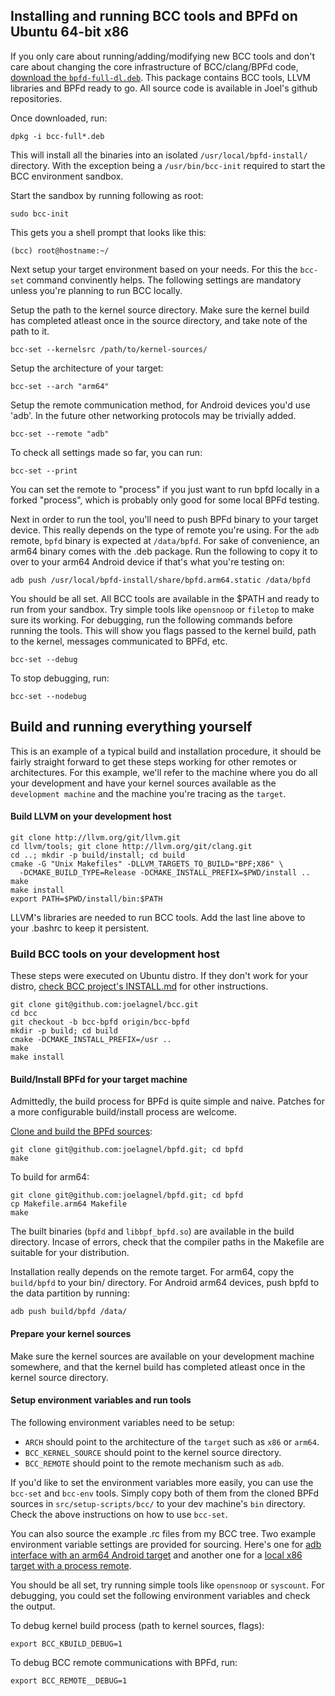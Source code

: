 ## Installing and running BCC tools and BPFd on Ubuntu 64-bit x86

If you only care about running/adding/modifying new BCC tools and don't care about changing the core infrastructure of
BCC/clang/BPFd code, [download the `bpfd-full-dl.deb`](http://bit.do/bpfd-full-dl). This package contains BCC tools, LLVM
libraries and BPFd ready to go. All source code is available in Joel's github repositories.

Once downloaded, run:
```
dpkg -i bcc-full*.deb
```
This will install all the binaries into an isolated `/usr/local/bpfd-install/` directory. With the exception being a
`/usr/bin/bcc-init` required to start the BCC environment sandbox.

Start the sandbox by running following as root:
```
sudo bcc-init
```
This gets you a shell prompt that looks like this:
```
(bcc) root@hostname:~/
```
Next setup your target environment based on your needs. For this the `bcc-set` command convinently helps.
The following settings are mandatory unless you're planning to run BCC locally.

Setup the path to the kernel source directory. Make sure the kernel build has completed atleast once in the source
directory, and take note of the path to it.
```
bcc-set --kernelsrc /path/to/kernel-sources/
```

Setup the architecture of your target:
```
bcc-set --arch "arm64"
```
Setup the remote communication method, for Android devices you'd use 'adb'. In the future other networking protocols may
be trivially added.
```
bcc-set --remote "adb"
```
To check all settings made so far, you can run:
```
bcc-set --print
```
You can set the remote to "process" if you just want to run bpfd locally in a forked "process", which is probably only
good for some local BPFd testing.

Next in order to run the tool, you'll need to push BPFd binary to your target device. This really depends on the type of
remote you're using. For the `adb` remote, `bpfd` binary is expected at `/data/bpfd`. For sake of convenience, an arm64
binary comes with the .deb package. Run the following to copy it to over to your arm64 Android device if that's what
you're testing on:
```
adb push /usr/local/bpfd-install/share/bpfd.arm64.static /data/bpfd
```
You should be all set. All BCC tools are available in the $PATH and ready to run from your sandbox. Try simple tools
like `opensnoop` or `filetop` to make sure its working. For debugging, run the following commands before running the
tools. This will show you flags passed to the kernel build, path to the kernel, messages communicated to BPFd, etc.
```
bcc-set --debug
```
To stop debugging, run:
```
bcc-set --nodebug
```

## Build and running everything yourself
This is an example of a typical build and installation procedure, it should be fairly straight forward to get these steps
working for other remotes or architectures. For this example, we'll refer to the machine where you do all your
development and have your kernel sources available as the `development machine` and the machine you're tracing as the
`target`.

#### Build LLVM on your development host
```
git clone http://llvm.org/git/llvm.git
cd llvm/tools; git clone http://llvm.org/git/clang.git
cd ..; mkdir -p build/install; cd build
cmake -G "Unix Makefiles" -DLLVM_TARGETS_TO_BUILD="BPF;X86" \
  -DCMAKE_BUILD_TYPE=Release -DCMAKE_INSTALL_PREFIX=$PWD/install ..
make
make install
export PATH=$PWD/install/bin:$PATH
```
LLVM's libraries are needed to run BCC tools. Add the last line above to your .bashrc to keep it persistent.

### Build BCC tools on your development host
These steps were executed on Ubuntu distro. If they don't work for your distro, [check BCC project's
INSTALL.md](https://github.com/iovisor/bcc/blob/master/INSTALL.md) for other instructions.
```
git clone git@github.com:joelagnel/bcc.git
cd bcc
git checkout -b bcc-bpfd origin/bcc-bpfd
mkdir -p build; cd build
cmake -DCMAKE_INSTALL_PREFIX=/usr ..
make
make install
```

#### Build/Install BPFd for your target machine
Admittedly, the build process for BPFd is quite simple and naive. Patches for a more configurable build/install process
are welcome.

[Clone and build the BPFd sources](https://github.com/joelagnel/bpfd):
```
git clone git@github.com:joelagnel/bpfd.git; cd bpfd
make
```
To build for arm64:
```
git clone git@github.com:joelagnel/bpfd.git; cd bpfd
cp Makefile.arm64 Makefile
make
```
The built binaries (`bpfd` and `libbpf_bpfd.so`) are available in the build directory. Incase of errors, check that the
compiler paths in the Makefile are suitable for your distribution.

Installation really depends on the remote target. For arm64, copy the `build/bpfd` to your bin/ directory. For Android
arm64 devices, push bpfd to the data partition by running:
```
adb push build/bpfd /data/
```

#### Prepare your kernel sources
Make sure the kernel sources are available on your development machine somewhere, and that the kernel build has
completed atleast once in the kernel source directory.

#### Setup environment variables and run tools
The following environment variables need to be setup:
- `ARCH` should point to the architecture of the `target` such as `x86` or `arm64`.
- `BCC_KERNEL_SOURCE` should point to the kernel source directory.
- `BCC_REMOTE` should point to the remote mechanism such as `adb`.

If you'd like to set the environment variables more easily, you can use the `bcc-set` and `bcc-env` tools. Simply copy
both of them from the cloned BPFd sources in `src/setup-scripts/bcc/` to your dev machine's `bin` directory. Check the
above instructions on how to use `bcc-set`.

You can also source the example .rc files from my BCC tree. Two example environment variable settings are provided for
sourcing. Here's one for [adb interface with an arm64 Android
target](https://github.com/joelagnel/bcc/blob/bcc-bpfd/arm64-adb.rc) and another one for a [local x86 target with a
process remote](https://github.com/joelagnel/bcc/blob/bcc-bpfd/x86-local.rc).

You should be all set, try running simple tools like `opensnoop` or `syscount`. For debugging, you could set the
following environment variables and check the output.

To debug kernel build process (path to kernel sources, flags):
```
export BCC_KBUILD_DEBUG=1
```
To debug BCC remote communications with BPFd, run:
```
export BCC_REMOTE__DEBUG=1
```

